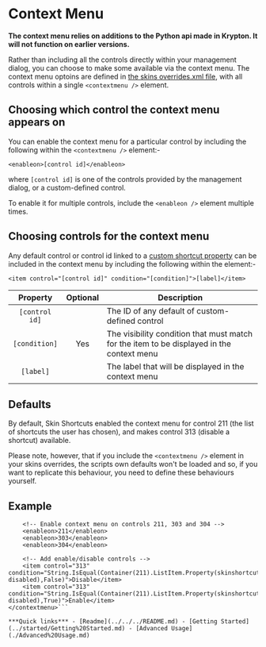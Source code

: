 # Context Menu

**The context menu relies on additions to the Python api made in Krypton. It will not function on earlier versions.**

Rather than including all the controls directly within your management dialog, you can choose to make some available via the context menu. The context menu optoins are defined in [the skins overrides.xml file](../advanced/overrides.md), with all controls within a single `<contextmenu />` element.

## Choosing which control the context menu appears on

You can enable the context menu for a particular control by including the following within the `<contextmenu />` element:-

`<enableon>[control id]</enableon>`

where `[control id]` is one of the controls provided by the management dialog, or a custom-defined control.

To enable it for multiple controls, include the `<enableon />` element multiple times.

## Choosing controls for the context menu

Any default control or control id linked to a [custom shortcut property](./Custom%20shortcut%20properties.md) can be included in the context menu by including the following within the <contextmenu /> element:-

`<item control="[control id]" condition="[condition]">[label]</item>`

| Property | Optional | Description |
| :------: | :------: | ----------- |
| `[control id]` |  | The ID of any default of custom-defined control |
| `[condition]` | Yes | The visibility condition that must match for the item to be displayed in the context menu |
| `[label]` |  | The label that will be displayed in the context menu |

## Defaults

By default, Skin Shortcuts enabled the context menu for control 211 (the list of shortcuts the user has chosen), and makes control 313 (disable a shortcut) available.

Please note, however, that if you include the `<contextmenu />` element in your skins overrides, the scripts own defaults won't be loaded and so, if you want to replicate this behaviour, you need to define these behaviours yourself.

## Example

```<contextmenu>
	<!-- Enable context menu on controls 211, 303 and 304 -->
	<enableon>211</enableon>
	<enableon>303</enableon>
	<enableon>304</enableon>

	<!-- Add enable/disable controls -->
	<item control="313" condition="String.IsEqual(Container(211).ListItem.Property(skinshortcuts-disabled),False)">Disable</item>
	<item control="313" condition="String.IsEqual(Container(211).ListItem.Property(skinshortcuts-disabled),True)">Enable</item>
</contextmenu>```

***Quick links*** - [Readme](../../../README.md) - [Getting Started](../started/Getting%20Started.md) - [Advanced Usage](./Advanced%20Usage.md)
